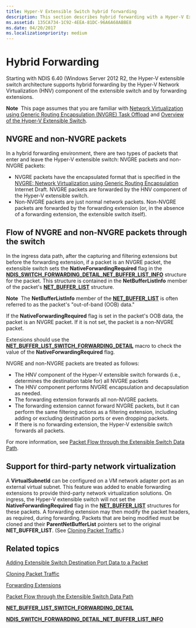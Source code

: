```yaml
---
title: Hyper-V Extensible Switch hybrid forwarding
description: This section describes hybrid forwarding with a Hyper-V Extensible Switch
ms.assetid: 135CA734-1C92-4EEA-81DC-96A6A68ABBE8
ms.date: 04/20/2017
ms.localizationpriority: medium
---
```


# Hybrid Forwarding

Starting with NDIS 6.40 (Windows Server 2012 R2, the Hyper-V extensible switch architecture supports hybrid forwarding by the Hyper-V Network Virtualization (HNV) component of the extensible switch and by forwarding extensions.

**Note**  This page assumes that you are familiar with [Network Virtualization using Generic Routing Encapsulation (NVGRE) Task Offload](network-virtualization-using-generic-routing-encapsulation--nvgre--task-offload.md) and [Overview of the Hyper-V Extensible Switch](overview-of-the-hyper-v-extensible-switch.md).

## NVGRE and non-NVGRE packets

In a hybrid forwarding environment, there are two types of packets that enter and leave the Hyper-V extensible switch: NVGRE packets and non-NVGRE packets:

- NVGRE packets have the encapsulated format that is specified in the [NVGRE: Network Virtualization using Generic Routing Encapsulation](https://tools.ietf.org/html/rfc7637) Internet Draft. NVGRE packets are forwarded by the HNV component of the Hyper-V extensible switch.
- Non-NVGRE packets are just normal network packets. Non-NVGRE packets are forwarded by the forwarding extension (or, in the absence of a forwarding extension, the extensible switch itself).

## Flow of NVGRE and non-NVGRE packets through the switch

In the ingress data path, after the capturing and filtering extensions but before the forwarding extension, if a packet is an NVGRE packet, the extensible switch sets the **NativeForwardingRequired** flag in the [**NDIS\_SWITCH\_FORWARDING\_DETAIL\_NET\_BUFFER\_LIST\_INFO**](/windows-hardware/drivers/ddi/ndis/ns-ndis-_ndis_switch_forwarding_detail_net_buffer_list_info) structure for the packet. This structure is contained in the **NetBufferListInfo** member of the packet's [**NET\_BUFFER\_LIST**](/windows-hardware/drivers/ddi/ndis/ns-ndis-_net_buffer_list) structure.

**Note**  The **NetBufferListInfo** member of the [**NET\_BUFFER\_LIST**](/windows-hardware/drivers/ddi/ndis/ns-ndis-_net_buffer_list) is often referred to as the packet's "out-of-band (OOB) data."

If the **NativeForwardingRequired** flag is set in the packet's OOB data, the packet is an NVGRE packet. If it is not set, the packet is a non-NVGRE packet.

Extensions should use the [**NET\_BUFFER\_LIST\_SWITCH\_FORWARDING\_DETAIL**](/windows-hardware/drivers/ddi/ndis/nf-ndis-net_buffer_list_switch_forwarding_detail) macro to check the value of the **NativeForwardingRequired** flag.

NVGRE and non-NVGRE packets are treated as follows:

- The HNV component of the Hyper-V extensible switch forwards (i.e., determines the destination table for) all NVGRE packets
- The HNV component performs NVGRE encapsulation and decapsulation as needed.
- The forwarding extension forwards all non-NVGRE packets.
- The forwarding extension cannot forward NVGRE packets, but it can perform the same filtering actions as a filtering extension, including adding or excluding destination ports or even dropping packets.
- If there is no forwarding extension, the Hyper-V extensible switch forwards all packets.

For more information, see [Packet Flow through the Extensible Switch Data Path](packet-flow-through-the-extensible-switch-data-path.md).

## Support for third-party network virtualization

A **VirtualSubnetId** can be configured on a VM network adapter port as an external virtual subnet. This feature was added to enable forwarding extensions to provide third-party network virtualization solutions. On ingress, the Hyper-V extensible switch will not set the **NativeForwardingRequired** flag in the [**NET\_BUFFER\_LIST**](/windows-hardware/drivers/ddi/ndis/ns-ndis-_net_buffer_list) structures for these packets. A forwarding extension may then modify the packet headers, as required, during forwarding. Packets that are being modified must be cloned and their **ParentNetBufferList** pointers set to the original **NET\_BUFFER\_LIST**. (See [Cloning Packet Traffic](cloning-or-duplicating-packet-traffic.md).)

## Related topics

[Adding Extensible Switch Destination Port Data to a Packet](adding-extensible-switch-destination-port-data-to-a-packet.md)

[Cloning Packet Traffic](cloning-or-duplicating-packet-traffic.md)

[Forwarding Extensions](forwarding-extensions.md)

[Packet Flow through the Extensible Switch Data Path](packet-flow-through-the-extensible-switch-data-path.md)

[**NET\_BUFFER\_LIST\_SWITCH\_FORWARDING\_DETAIL**](/windows-hardware/drivers/ddi/ndis/nf-ndis-net_buffer_list_switch_forwarding_detail)

[**NDIS\_SWITCH\_FORWARDING\_DETAIL\_NET\_BUFFER\_LIST\_INFO**](/windows-hardware/drivers/ddi/ndis/ns-ndis-_ndis_switch_forwarding_detail_net_buffer_list_info)